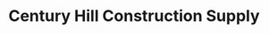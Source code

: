 ---
title: "Century Hill Construction Supply"
url: /san-pedro/century-hill-construction-supply/
shop: trade
---
